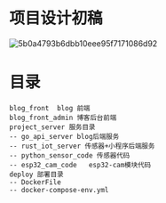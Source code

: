 # 项目设计初稿
![5b0a4793b6dbb10eee95f7171086d92](https://github.com/user-attachments/assets/76713271-8cfc-40f5-b8b3-0f28594936b3)

# 目录
```
blog_front  blog 前端
blog_front_admin 博客后台前端
project_server 服务目录
-- go_api_server blog后端服务
-- rust_iot_server 传感器+小程序后端服务
-- python_sensor_code 传感器代码
-- esp32_cam_code   esp32-cam模块代码
deploy 部署目录
-- DockerFile
-- docker-compose-env.yml
```

